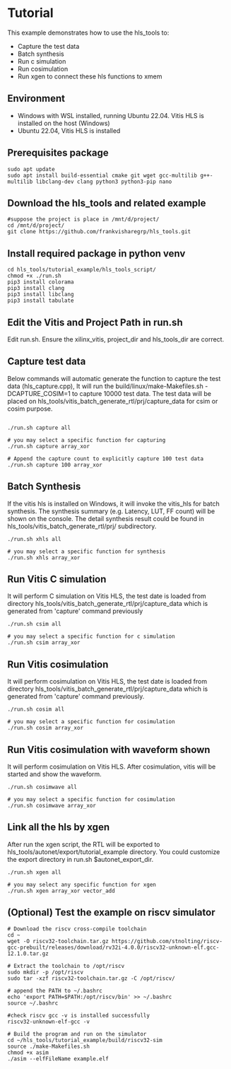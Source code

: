 # Tutorial

This example demonstrates how to use the hls_tools to:
* Capture the test data
* Batch synthesis
* Run c simulation
* Run cosimulation
* Run xgen to connect these hls functions to xmem

## Environment
* Windows with WSL installed, running Ubuntu 22.04. Vitis HLS is installed on the host (Windows)
* Ubuntu 22.04, Vitis HLS is installed

## Prerequisites package
```console
sudo apt update
sudo apt install build-essential cmake git wget gcc-multilib g++-multilib libclang-dev clang python3 python3-pip nano
```

## Download the hls_tools and related example
```console
#suppose the project is place in /mnt/d/project/
cd /mnt/d/project/
git clone https://github.com/frankvisharegrp/hls_tools.git
```

## Install required package in python venv
```console
cd hls_tools/tutorial_example/hls_tools_script/
chmod +x ./run.sh
pip3 install colorama
pip3 install clang
pip3 install libclang
pip3 install tabulate
```

## Edit the Vitis and Project Path in run.sh
Edit run.sh. Ensure the xilinx_vitis, project_dir and hls_tools_dir are correct.

## Capture test data
Below commands will automatic generate the function to capture the test data (hls_capture.cpp),
It will run the build/linux/make-Makefiles.sh -DCAPTURE_COSIM=1 to capture 10000 test data.
The test data will be placed on hls_tools/vitis_batch_generate_rtl/prj/capture_data for csim or cosim purpose.
```console

./run.sh capture all

# you may select a specific function for capturing
./run.sh capture array_xor

# Append the capture count to explicitly capture 100 test data 
./run.sh capture 100 array_xor
```

## Batch Synthesis
If the vitis hls is installed on Windows, it will invoke the vitis_hls for batch synthesis. 
The synthesis summary (e.g. Latency, LUT, FF count) will be shown on the console.
The detail synthesis result could be found in hls_tools/vitis_batch_generate_rtl/prj/ subdirectory.
```console
./run.sh xhls all

# you may select a specific function for synthesis
./run.sh xhls array_xor
```

## Run Vitis C simulation
It will perform C simulation on Vitis HLS, the test date is loaded from directory hls_tools/vitis_batch_generate_rtl/prj/capture_data which is generated from 'capture' command previously
```console
./run.sh csim all

# you may select a specific function for c simulation
./run.sh csim array_xor
```

## Run Vitis cosimulation
It will perform cosimulation on Vitis HLS, the test date is loaded from directory hls_tools/vitis_batch_generate_rtl/prj/capture_data which is generated from 'capture' command previously.
```console
./run.sh cosim all

# you may select a specific function for cosimulation
./run.sh cosim array_xor
```

## Run Vitis cosimulation with waveform shown
It will perform cosimulation on Vitis HLS. After cosimulation, vitis will be started and show the waveform.
```console
./run.sh cosimwave all

# you may select a specific function for cosimulation
./run.sh cosimwave array_xor
```

## Link all the hls by xgen
After run the xgen script, the RTL will be exported to hls_tools/autonet/export/tutorial_example directory.
You could customize the export directory in run.sh $autonet_export_dir.

```console
./run.sh xgen all

# you may select any specific function for xgen
./run.sh xgen array_xor vector_add
```

## (Optional) Test the example on riscv simulator
```console
# Download the riscv cross-compile toolchain
cd ~
wget -O riscv32-toolchain.tar.gz https://github.com/stnolting/riscv-gcc-prebuilt/releases/download/rv32i-4.0.0/riscv32-unknown-elf.gcc-12.1.0.tar.gz

# Extract the toolchain to /opt/riscv
sudo mkdir -p /opt/riscv
sudo tar -xzf riscv32-toolchain.tar.gz -C /opt/riscv/

# append the PATH to ~/.bashrc
echo 'export PATH=$PATH:/opt/riscv/bin' >> ~/.bashrc
source ~/.bashrc

#check riscv gcc -v is installed successfully
riscv32-unknown-elf-gcc -v

# Build the program and run on the simulator
cd ~/hls_tools/tutorial_example/build/riscv32-sim
source ./make-Makefiles.sh
chmod +x asim
./asim --elfFileName example.elf
```
